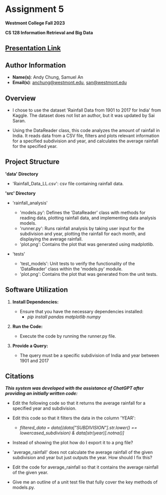 # Assignment 5
**Westmont College Fall 2023**

**CS 128 Information Retrieval and Big Data**

## [Presentation Link](https://docs.google.com/presentation/d/12JK8ub-0zgyWfia7YQZH2dJunZNm5VSH87ZMismPTdk/edit#slide=id.g2a730db9de0_0_11)

## Author Information
* **Name(s)**: Andy Chung, Samuel An
* **Email(s)**: anchung@westmont.edu, san@westmont.edu

## Overview

* I chose to use the dataset 'Rainfall Data from 1901 to 2017 for India' from Kaggle. The dataset does not list an author, but it was updated by Sai Saran.

* Using the DataReader class, this code analyzes the amount of rainfall in India. It reads data from a CSV file, filters and plots relevant information for a specified subdivision and year, and calculates the average rainfall for the specified year.

## Project Structure

**'data' Directory**
* 'Rainfall_Data_LL.csv': csv file containing rainfall data.

**'src' Directory**
* 'rainfall_analysis'
  * 'models.py': Defines the 'DataReader' class with methods for reading data, plotting rainfall data, and implementing data analysis models.
  * 'runner.py': Runs rainfall analysis by taking user input for the subdivision and year, plotting the rainfall for each month, and displaying the average rainfall.
  * 'plot.png': Contains the plot that was generated using madplotlib.

* 'tests'
  * 'test_models': Unit tests to verify the functionality of the 'DataReader' class within the 'models.py' module.
  * 'plot.png': Contains the plot that was generated from the unit tests.

## Software Utilization

1. **Install Dependencies:**
    * Ensure that you have the necessary dependencies installed:
      * *pip install pandas matplotlib numpy*

2. **Run the Code:**
    * Execute the code by running the runner.py file.

3. **Provide a Query:**
    * The query must be a specific subdivision of India and year between 1901 and 2017

## Citations
***This system was developed with the assistance of ChatGPT after providing an initially written code:***

* Edit the following code so that it returns the average rainfall for a specified year and subdivision.

* Edit this code so that it filters the data in the column 'YEAR': <br/>
  * *filtered_data = data[(data["SUBDIVISION"].str.lower() == lowercased_subdivision) & data[str(year)].notna()]*

* Instead of showing the plot how do I export it to a png file?

* 'average_rainfall' does not calculate the average rainfall of the given subdivision and year but just outputs the year. How should I fix this?

* Edit the code for average_rainfall so that it contains the average rainfall of the given year.

* Give me an outline of a unit test file that fully cover the key methods of models.py.
